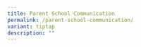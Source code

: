 ```yaml
---
title: Parent School Communication
permalink: /parent-school-communication/
variant: tiptap
description: ""
---
```

